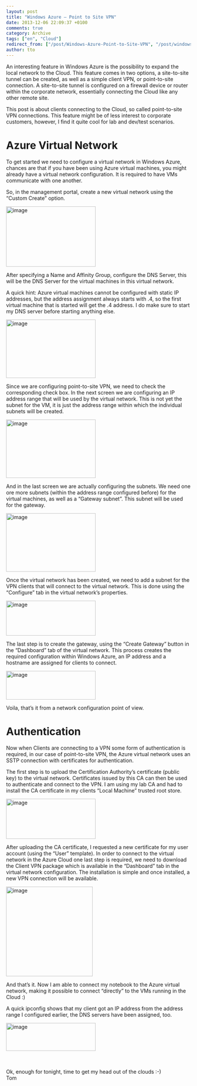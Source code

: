 ```yaml
---
layout: post
title: "Windows Azure – Point to Site VPN"
date: 2013-12-06 22:09:37 +0100
comments: true
category: Archive
tags: ["en", "Cloud"]
redirect_from: ["/post/Windows-Azure-Point-to-Site-VPN", "/post/windows-azure-point-to-site-vpn"]
author: tto
---
```

<!-- more -->
<p>An interesting feature in Windows Azure is the possibility to expand the local network to the Cloud. This feature comes in two options, a site-to-site tunnel can be created, as well as a simple client VPN, or point-to-site connection. A site-to-site tunnel is configured on a firewall device or router within the corporate network, essentially connecting the Cloud like any other remote site. </p>  <p>This post is about clients connecting to the Cloud, so called point-to-site VPN connections. This feature might be of less interest to corporate customers, however, I find it quite cool for lab and dev/test scenarios.</p>  <h1>Azure Virtual Network</h1>  <p>To get started we need to configure a virtual network in Windows Azure, chances are that if you have been using Azure virtual machines, you might already have a virtual network configuration. It is required to have VMs communicate with one another.</p>  <p>So, in the management portal, create a new virtual network using the “Custom Create” option.</p>  <p><a href="/assets/archive/image_602.png"><img title="image" style="border-left-width: 0px; border-right-width: 0px; border-bottom-width: 0px; display: inline; border-top-width: 0px" border="0" alt="image" src="/assets/archive/image_thumb_600.png" width="244" height="164" /></a> </p>  <p>After specifying a Name and Affinity Group, configure the DNS Server, this will be the DNS Server for the virtual machines in this virtual network. </p>  <p>A quick hint: Azure virtual machines cannot be configured with static IP addresses, but the address assignment always starts with .4, so the first virtual machine that is started will get the .4 address. I do make sure to start my DNS server before starting anything else.</p>  <p><a href="/assets/archive/image_603.png"><img title="image" style="border-left-width: 0px; border-right-width: 0px; border-bottom-width: 0px; display: inline; border-top-width: 0px" border="0" alt="image" src="/assets/archive/image_thumb_601.png" width="244" height="159" /></a> </p>  <p>Since we are configuring point-to-site VPN, we need to check the corresponding check box. In the next screen we are configuring an IP address range that will be used by the virtual network. This is not yet the subnet for the VM, it is just the address range within which the individual subnets will be created.</p>  <p><a href="/assets/archive/image_604.png"><img title="image" style="border-left-width: 0px; border-right-width: 0px; border-bottom-width: 0px; display: inline; border-top-width: 0px" border="0" alt="image" src="/assets/archive/image_thumb_602.png" width="244" height="159" /></a> </p>  <p></p>  <p></p>  <p></p>  <p></p>  <p>And in the last screen we are actually configuring the subnets. We need one ore more subnets (within the address range configured before) for the virtual machines, as well as a “Gateway subnet”. This subnet will be used for the gateway.</p>  <p><a href="/assets/archive/image_605.png"><img title="image" style="border-left-width: 0px; border-right-width: 0px; border-bottom-width: 0px; display: inline; border-top-width: 0px" border="0" alt="image" src="/assets/archive/image_thumb_603.png" width="244" height="159" /></a> </p>  <p>Once the virtual network has been created, we need to add a subnet for the VPN clients that will connect to the virtual network. This is done using the “Configure” tab in the virtual network’s properties.</p>  <p><a href="/assets/archive/image_606.png"><img title="image" style="border-left-width: 0px; border-right-width: 0px; border-bottom-width: 0px; display: inline; border-top-width: 0px" border="0" alt="image" src="/assets/archive/image_thumb_604.png" width="244" height="95" /></a> </p>  <p>The last step is to create the gateway, using the “Create Gateway” button in the “Dashboard” tab of the virtual network. This process creates the required configuration within Windows Azure, an IP address and a hostname are assigned for clients to connect.</p>  <p><a href="/assets/archive/image_607.png"><img title="image" style="border-left-width: 0px; border-right-width: 0px; border-bottom-width: 0px; display: inline; border-top-width: 0px" border="0" alt="image" src="/assets/archive/image_thumb_605.png" width="244" height="78" /></a> </p>  <p>Voila, that’s it from a network configuration point of view. </p>  <h1>Authentication</h1>  <p>Now when Clients are connecting to a VPN some form of authentication is required, in our case of point-to-site VPN, the Azure virtual network uses an SSTP connection with certificates for authentication.</p>  <p>The first step is to upload the Certification Authority’s certificate (public key) to the virtual network. Certificates issued by this CA can then be used to authenticate and connect to the VPN. I am using my lab CA and had to install the CA certificate in my clients “Local Machine” trusted root store.</p>  <p><a href="/assets/archive/image_608.png"><img title="image" style="border-left-width: 0px; border-right-width: 0px; border-bottom-width: 0px; display: inline; border-top-width: 0px" border="0" alt="image" src="/assets/archive/image_thumb_606.png" width="244" height="109" /></a> </p>  <p>After uploading the CA certificate, I requested a new certificate for my user account (using the “User” template). In order to connect to the virtual network in the Azure Cloud one last step is required, we need to download the Client VPN package which is available in the “Dashboard” tab in the virtual network configuration. The installation is simple and once installed, a new VPN connection will be available.</p>  <p><a href="/assets/archive/image_609.png"><img title="image" style="border-left-width: 0px; border-right-width: 0px; border-bottom-width: 0px; display: inline; border-top-width: 0px" border="0" alt="image" src="/assets/archive/image_thumb_607.png" width="236" height="244" /></a> </p>  <p>And that’s it. Now I am able to connect my notebook to the Azure virtual network, making it possible to connect “directly” to the VMs running in the Cloud :)</p>  <p>A quick ipconfig shows that my client got an IP address from the address range I configured earlier, the DNS servers have been assigned, too.</p>  <p><a href="/assets/archive/image_610.png"><img title="image" style="border-left-width: 0px; border-right-width: 0px; border-bottom-width: 0px; display: inline; border-top-width: 0px" border="0" alt="image" src="/assets/archive/image_thumb_608.png" width="244" height="76" /></a>&#160;</p>  <p>&#160;</p>  <p>Ok, enough for tonight, time to get my head out of the clouds :-)    <br />Tom</p>

